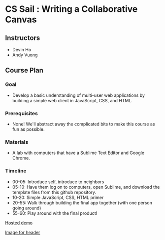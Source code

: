 # CS Sail : Writing a Collaborative Canvas

## Instructors
* Devin Ho
* Andy Vuong

## Course Plan
### Goal
* Develop a basic understanding of multi-user web applications by building a simple web client in JavaScript, CSS, and HTML.

### Prerequisites
* None! We'll abstract away the complicated bits to make this course as fun as possible.

### Materials
* A lab with computers that have a Sublime Text Editor and Google Chrome.

### Timeline
* 00-05: Introduce self, introduce to neighbors
* 05-10: Have them log on to computers, open Sublime, and download the template files from this github repository.
* 10-20: Simple JavaScript, CSS, HTML primer 
* 20-55: Walk through building the final app together (with one person going around)
* 55-60: Play around with the final product!

[Hosted demo](http://devinho.me/sail-collaborative-canvas/)

[Image for header](https://sail.cs.illinois.edu/static/assets/UICS_SAIL_Primary_CS_Flat.png)